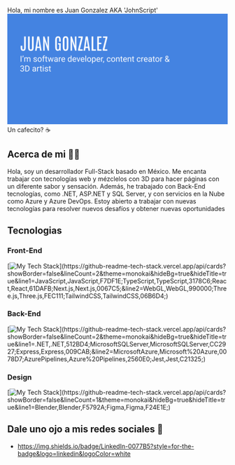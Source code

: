  Hola, mi nombre es Juan Gonzalez AKA 'JohnScript' 
![Banner Image](./portfolio_banner.png)
<br />
Un cafecito? ☕​

## Acerca de mi 🧑‍💻
Hola, soy un desarrollador Full-Stack basado en México. Me encanta trabajar con tecnologías web y mézclelos con 3D para hacer páginas con un diferente sabor y sensación.
Además, he trabajado con Back-End tecnologías, como .NET, ASP.NET y SQL Server, y con servicios en la Nube como Azure y Azure DevOps. 
Estoy abierto a trabajar con nuevas tecnologías para resolver nuevos desafíos y obtener nuevas oportunidades

## Tecnologias
### Front-End
[![My Tech Stack](https://github-readme-tech-stack.vercel.app/api/cards?showBorder=false&lineCount=2&theme=monokai&hideBg=true&hideTitle=true&line1=JavaScript,JavaScript,F7DF1E;TypeScript,TypeScript,3178C6;React,React,61DAFB;Next.js,Next.js,0067C5;&line2=WebGL,WebGL,990000;Three.js,Three.js,FEC111;TailwindCSS,TailwindCSS,06B6D4;)](https://github-readme-tech-stack.vercel.app/api/cards?showBorder=false&lineCount=2&theme=monokai&hideBg=true&hideTitle=true&line1=JavaScript,JavaScript,F7DF1E;TypeScript,TypeScript,3178C6;React,React,61DAFB;Next.js,Next.js,0067C5;&line2=WebGL,WebGL,990000;Three.js,Three.js,FEC111;TailwindCSS,TailwindCSS,06B6D4;)

### Back-End
[![My Tech Stack](https://github-readme-tech-stack.vercel.app/api/cards?showBorder=false&lineCount=2&theme=monokai&hideBg=true&hideTitle=true&line1=.NET,.NET,512BD4;MicrosoftSQLServer,MicrosoftSQLServer,CC2927;Express,Express,009CAB;&line2=MicrosoftAzure,Microsoft%20Azure,0078D7;AzurePipelines,Azure%20Pipelines,2560E0;Jest,Jest,C21325;)](https://github-readme-tech-stack.vercel.app/api/cards?showBorder=false&lineCount=2&theme=monokai&hideBg=true&hideTitle=true&line1=.NET,.NET,512BD4;MicrosoftSQLServer,MicrosoftSQLServer,CC2927;Express,Express,009CAB;&line2=MicrosoftAzure,Microsoft%20Azure,0078D7;AzurePipelines,Azure%20Pipelines,2560E0;Jest,Jest,C21325;)

### Design 
[![My Tech Stack](https://github-readme-tech-stack.vercel.app/api/cards?showBorder=false&lineCount=1&theme=monokai&hideBg=true&hideTitle=true&line1=Blender,Blender,F5792A;Figma,Figma,F24E1E;)](https://github-readme-tech-stack.vercel.app/api/cards?showBorder=false&lineCount=1&theme=monokai&hideBg=true&hideTitle=true&line1=Blender,Blender,F5792A;Figma,Figma,F24E1E;)

## Dale uno ojo a mis redes sociales 🤝​
- https://img.shields.io/badge/LinkedIn-0077B5?style=for-the-badge&logo=linkedin&logoColor=white 
